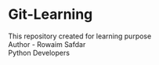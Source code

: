 # Git-Learning
This repository created for learning purpose
<br>
Author - Rowaim Safdar
<br>
Python Developers